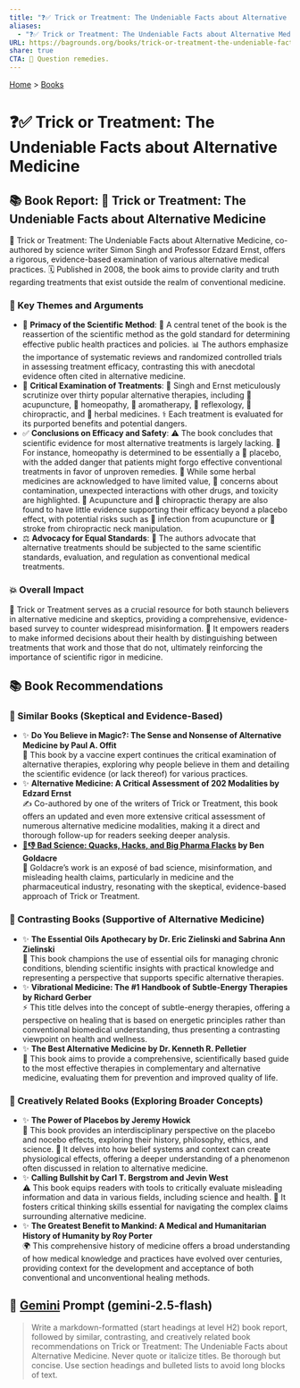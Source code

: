 ```yaml
---
title: "❓✅ Trick or Treatment: The Undeniable Facts about Alternative Medicine"
aliases:
  - "❓✅ Trick or Treatment: The Undeniable Facts about Alternative Medicine"
URL: https://bagrounds.org/books/trick-or-treatment-the-undeniable-facts-about-alternative-medicine
share: true
CTA: 🧐 Question remedies.
---
```

[Home](../index.md) > [Books](./index.md)  
# ❓✅ Trick or Treatment: The Undeniable Facts about Alternative Medicine  
## 📚 Book Report: 🧪 Trick or Treatment: The Undeniable Facts about Alternative Medicine  
  
🧪 Trick or Treatment: The Undeniable Facts about Alternative Medicine, co-authored by science writer Simon Singh and Professor Edzard Ernst, offers a rigorous, evidence-based examination of various alternative medical practices. 🗓️ Published in 2008, the book aims to provide clarity and truth regarding treatments that exist outside the realm of conventional medicine.  
  
### 🔑 Key Themes and Arguments  
  
* 🔬 **Primacy of the Scientific Method**: 🌟 A central tenet of the book is the reassertion of the scientific method as the gold standard for determining effective public health practices and policies. 📊 The authors emphasize the importance of systematic reviews and randomized controlled trials in assessing treatment efficacy, contrasting this with anecdotal evidence often cited in alternative medicine.  
* 🧐 **Critical Examination of Treatments**: 🔎 Singh and Ernst meticulously scrutinize over thirty popular alternative therapies, including 📍 acupuncture, 🌿 homeopathy, 🌸 aromatherapy, 👣 reflexology, 🦴 chiropractic, and 💊 herbal medicines. ⚕️ Each treatment is evaluated for its purported benefits and potential dangers.  
* ✅ **Conclusions on Efficacy and Safety**: ⚠️ The book concludes that scientific evidence for most alternative treatments is largely lacking. 🌿 For instance, homeopathy is determined to be essentially a 💊 placebo, with the added danger that patients might forgo effective conventional treatments in favor of unproven remedies. 🌱 While some herbal medicines are acknowledged to have limited value, 🚨 concerns about contamination, unexpected interactions with other drugs, and toxicity are highlighted. 📍 Acupuncture and 🦴 chiropractic therapy are also found to have little evidence supporting their efficacy beyond a placebo effect, with potential risks such as 💉 infection from acupuncture or 🤕 stroke from chiropractic neck manipulation.  
* ⚖️ **Advocacy for Equal Standards**: 📢 The authors advocate that alternative treatments should be subjected to the same scientific standards, evaluation, and regulation as conventional medical treatments.  
  
### 💥 Overall Impact  
  
🧪 Trick or Treatment serves as a crucial resource for both staunch believers in alternative medicine and skeptics, providing a comprehensive, evidence-based survey to counter widespread misinformation. 🧠 It empowers readers to make informed decisions about their health by distinguishing between treatments that work and those that do not, ultimately reinforcing the importance of scientific rigor in medicine.  
  
## 📚 Book Recommendations  
  
### 🧐 Similar Books (Skeptical and Evidence-Based)  
  
* ✨ **Do You Believe in Magic?: The Sense and Nonsense of Alternative Medicine by Paul A. Offit**  
    💉 This book by a vaccine expert continues the critical examination of alternative therapies, exploring why people believe in them and detailing the scientific evidence (or lack thereof) for various practices.  
* ✨ **Alternative Medicine: A Critical Assessment of 202 Modalities by Edzard Ernst**  
    ✍️ Co-authored by one of the writers of Trick or Treatment, this book offers an updated and even more extensive critical assessment of numerous alternative medicine modalities, making it a direct and thorough follow-up for readers seeking deeper analysis.  
* **[🧪👎 Bad Science: Quacks, Hacks, and Big Pharma Flacks](./bad-science-quacks-hacks-and-big-pharma-flacks.md) by Ben Goldacre**  
    📰 Goldacre’s work is an exposé of bad science, misinformation, and misleading health claims, particularly in medicine and the pharmaceutical industry, resonating with the skeptical, evidence-based approach of Trick or Treatment.  
  
### 🔄 Contrasting Books (Supportive of Alternative Medicine)  
  
* ✨ **The Essential Oils Apothecary by Dr. Eric Zielinski and Sabrina Ann Zielinski**  
    🌸 This book champions the use of essential oils for managing chronic conditions, blending scientific insights with practical knowledge and representing a perspective that supports specific alternative therapies.  
* ✨ **Vibrational Medicine: The #1 Handbook of Subtle-Energy Therapies by Richard Gerber**  
    ⚡ This title delves into the concept of subtle-energy therapies, offering a perspective on healing that is based on energetic principles rather than conventional biomedical understanding, thus presenting a contrasting viewpoint on health and wellness.  
* ✨ **The Best Alternative Medicine by Dr. Kenneth R. Pelletier**  
    🌱 This book aims to provide a comprehensive, scientifically based guide to the most effective therapies in complementary and alternative medicine, evaluating them for prevention and improved quality of life.  
  
### 🧠 Creatively Related Books (Exploring Broader Concepts)  
  
* ✨ **The Power of Placebos by Jeremy Howick**  
    💊 This book provides an interdisciplinary perspective on the placebo and nocebo effects, exploring their history, philosophy, ethics, and science. 🤔 It delves into how belief systems and context can create physiological effects, offering a deeper understanding of a phenomenon often discussed in relation to alternative medicine.  
* ✨ **Calling Bullshit by Carl T. Bergstrom and Jevin West**  
    ⚠️ This book equips readers with tools to critically evaluate misleading information and data in various fields, including science and health. 🧐 It fosters critical thinking skills essential for navigating the complex claims surrounding alternative medicine.  
* ✨ **The Greatest Benefit to Mankind: A Medical and Humanitarian History of Humanity by Roy Porter**  
    🌍 This comprehensive history of medicine offers a broad understanding of how medical knowledge and practices have evolved over centuries, providing context for the development and acceptance of both conventional and unconventional healing methods.  
  
## 💬 [Gemini](https://gemini.google.com) Prompt (gemini-2.5-flash)  
> Write a markdown-formatted (start headings at level H2) book report, followed by similar, contrasting, and creatively related book recommendations on Trick or Treatment: The Undeniable Facts about Alternative Medicine. Never quote or italicize titles. Be thorough but concise. Use section headings and bulleted lists to avoid long blocks of text.